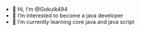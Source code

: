 - 👋 Hi, I’m @Gokulk494
- 👀 I’m interested to become a java developer
- 🌱 I’m currently learning core java and java script

